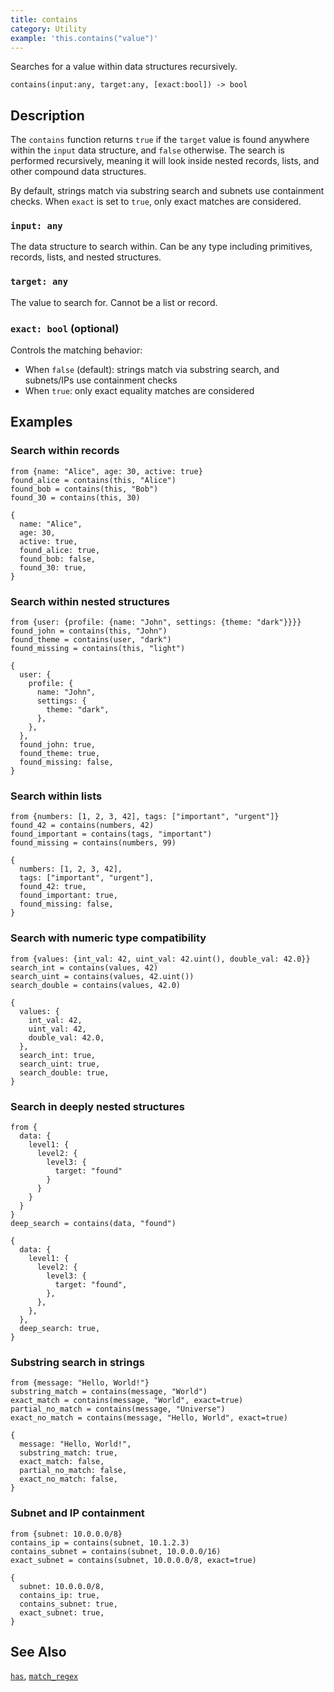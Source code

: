 ```yaml
---
title: contains
category: Utility
example: 'this.contains("value")'
---
```


Searches for a value within data structures recursively.

```tql
contains(input:any, target:any, [exact:bool]) -> bool
```

## Description

The `contains` function returns `true` if the `target` value is found anywhere within the `input` data structure, and `false` otherwise. The search is performed recursively, meaning it will look inside nested records, lists, and other compound data structures.

By default, strings match via substring search and subnets use containment checks. When `exact` is set to `true`, only exact matches are considered.

### `input: any`

The data structure to search within. Can be any type including primitives, records, lists, and nested structures.

### `target: any`

The value to search for. Cannot be a list or record.

### `exact: bool` (optional)

Controls the matching behavior:
- When `false` (default): strings match via substring search, and subnets/IPs use containment checks
- When `true`: only exact equality matches are considered

## Examples

### Search within records

```tql
from {name: "Alice", age: 30, active: true}
found_alice = contains(this, "Alice")
found_bob = contains(this, "Bob")
found_30 = contains(this, 30)
```

```tql
{
  name: "Alice",
  age: 30,
  active: true,
  found_alice: true,
  found_bob: false,
  found_30: true,
}
```

### Search within nested structures

```tql
from {user: {profile: {name: "John", settings: {theme: "dark"}}}}
found_john = contains(this, "John")
found_theme = contains(user, "dark")
found_missing = contains(this, "light")
```

```tql
{
  user: {
    profile: {
      name: "John",
      settings: {
        theme: "dark",
      },
    },
  },
  found_john: true,
  found_theme: true,
  found_missing: false,
}
```

### Search within lists

```tql
from {numbers: [1, 2, 3, 42], tags: ["important", "urgent"]}
found_42 = contains(numbers, 42)
found_important = contains(tags, "important")
found_missing = contains(numbers, 99)
```

```tql
{
  numbers: [1, 2, 3, 42],
  tags: ["important", "urgent"],
  found_42: true,
  found_important: true,
  found_missing: false,
}
```

### Search with numeric type compatibility

```tql
from {values: {int_val: 42, uint_val: 42.uint(), double_val: 42.0}}
search_int = contains(values, 42)
search_uint = contains(values, 42.uint())
search_double = contains(values, 42.0)
```

```tql
{
  values: {
    int_val: 42,
    uint_val: 42,
    double_val: 42.0,
  },
  search_int: true,
  search_uint: true,
  search_double: true,
}
```

### Search in deeply nested structures

```tql
from {
  data: {
    level1: {
      level2: {
        level3: {
          target: "found"
        }
      }
    }
  }
}
deep_search = contains(data, "found")
```

```tql
{
  data: {
    level1: {
      level2: {
        level3: {
          target: "found",
        },
      },
    },
  },
  deep_search: true,
}
```

### Substring search in strings

```tql
from {message: "Hello, World!"}
substring_match = contains(message, "World")
exact_match = contains(message, "World", exact=true)
partial_no_match = contains(message, "Universe")
exact_no_match = contains(message, "Hello, World", exact=true)
```

```tql
{
  message: "Hello, World!",
  substring_match: true,
  exact_match: false,
  partial_no_match: false,
  exact_no_match: false,
}
```

### Subnet and IP containment

```tql
from {subnet: 10.0.0.0/8}
contains_ip = contains(subnet, 10.1.2.3)
contains_subnet = contains(subnet, 10.0.0.0/16)
exact_subnet = contains(subnet, 10.0.0.0/8, exact=true)
```

```tql
{
  subnet: 10.0.0.0/8,
  contains_ip: true,
  contains_subnet: true,
  exact_subnet: true,
}
```

## See Also

[`has`](/reference/functions/has),
[`match_regex`](/reference/functions/match_regex)
